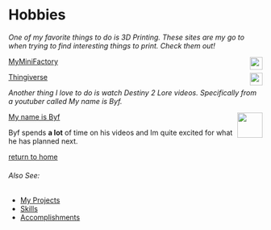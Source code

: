 # Hobbies

*One of my favorite things to do is 3D Printing. These sites are my go to when trying to find interesting things to print. Check them out!*

<img style="float: right;" src="https://www.myminifactory.com/uploads/tinymce-images/Logo2.png" width="25"/>  [MyMiniFactory](https://www.myminifactory.com/)


<img style="float: right;" src="https://studio.cults3d.com/6lQt_IeepKMxV2XZfhPvK8wMLrk=/516x516/filters:format(webp)/https://files.cults3d.com/uploaders/14044687/illustration-file/dc422b62-8e85-4fd7-aa0c-fbdaea60e99c/3.png" width="25"/> [Thingiverse](https://www.thingiverse.com/)

*Another thing I love to do is watch Destiny 2 Lore videos. Specifically from a youtuber called My name is Byf.*

<img style="float: right;" src="https://yt3.ggpht.com/ytc/AKedOLRXG-QhXf3Z8ZpNqj9OHNeYhiO4uHgCsedth-3xHg=s176-c-k-c0x00ffffff-no-rj" width="50"/> [My name is Byf](https://www.youtube.com/channel/UCQZFAQPTQtrFrTu6Hb4vwsw)

Byf spends **a lot** of time on his videos and Im quite excited for what he has planned next.

[return to home](./README.md)

###### *Also See:*
* [My Projects](./my_projects.md)
* [Skills](./skills.md)
* [Accomplishments](./accomplishments.md)

